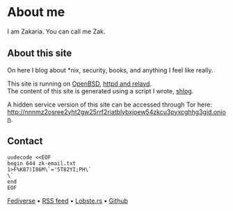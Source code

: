# About me

I am Zakaria. You can call me Zak.

## About this site

On here I blog about *nix, security, books, and anything I feel like really.

This site is running on [OpenBSD](https://openbsd.org/), [httpd and relayd](https://bsd.plumbing/).  
The content of this site is generated using a script I wrote, [shlog](https://github.com/e-zk/shlog).

A hidden service version of this site can be accessed through Tor here: http://nnnmz2osree2yht2gw25rrf2riatblybxjoew54zkcu3pyxcghhg3gid.onion.

## Contact

```
uudecode <<EOF
begin 644 zk-email.txt
1>F%K87)I86M\`='5T82YI;PH\`
\`
end
EOF
```

[Fediverse](https://cdrom.tokyo/z) &bullet; [RSS feed](/rss.xml) &bullet; [Lobste.rs](https://lobste.rs/u/zk) &bullet; [Github](https://github.com/e-zk)
